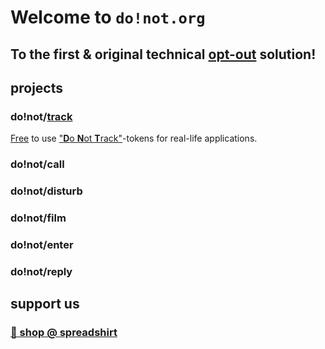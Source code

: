 # Welcome to `do!not.org`

## To the first & original technical [opt-out](https://en.wikipedia.org/wiki/opt-out) solution!

## projects

### do!not/[track](track/)

[Free](https://creativecommons.org/licenses/by-sa/4.0/) to use ["**D**o **N**ot **T**rack"](https://en.wikipedia.org/wiki/Do_Not_Track)-tokens for real-life applications.

### do!not/call
### do!not/disturb
### do!not/film
### do!not/enter
### do!not/reply

## support us

### [🛒 shop @ spreadshirt](https://do-not.myspreadshop.net)
